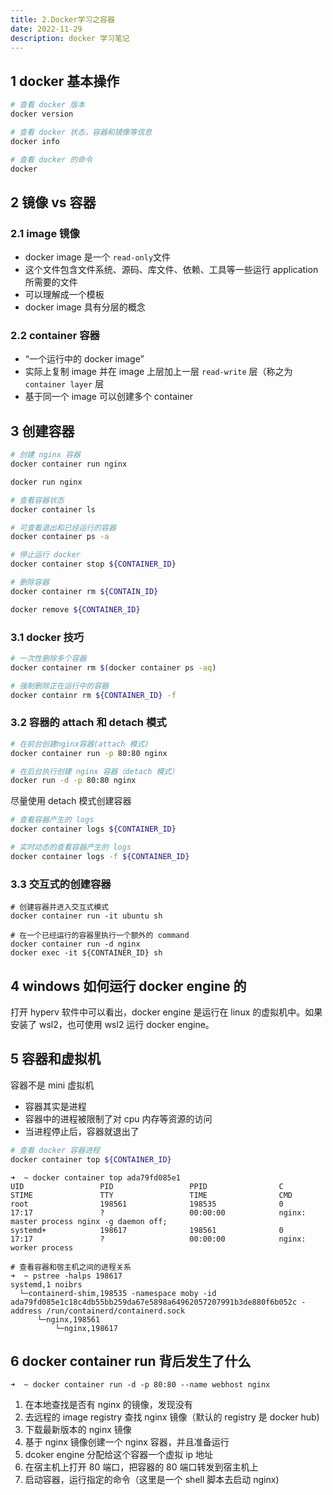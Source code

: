 ```yaml
---
title: 2.Docker学习之容器
date: 2022-11-29
description: docker 学习笔记
---
```


## 1 docker 基本操作

```bash
# 查看 docker 版本
docker version 

# 查看 docker 状态，容器和镜像等信息
docker info

# 查看 docker 的命令
docker 
```

## 2 镜像 vs 容器

### 2.1 image 镜像

- docker image 是一个 `read-only`文件
- 这个文件包含文件系统、源码、库文件、依赖、工具等一些运行 application 所需要的文件
- 可以理解成一个模板
- docker image 具有分层的概念

### 2.2 container 容器

- “一个运行中的 docker image”
- 实际上复制 image 并在 image 上层加上一层 `read-write` 层（称之为 `container layer` 层
- 基于同一个 image 可以创建多个 container

## 3 创建容器

```bash
# 创建 nginx 容器
docker container run nginx

docker run nginx

# 查看容器状态
docker container ls

# 可查看退出和已经运行的容器
docker container ps -a

# 停止运行 docker 
docker container stop ${CONTAINER_ID}

# 删除容器
docker container rm ${CONTAIN_ID}

docker remove ${CONTAINER_ID}
```

###  3.1 docker 技巧

```bash
# 一次性删除多个容器
docker container rm $(docker container ps -aq)

# 强制删除正在运行中的容器
docker containr rm ${CONTAINER_ID} -f
```

### 3.2 容器的 attach 和 detach 模式

```bash
# 在前台创建nginx容器(attach 模式)
docker container run -p 80:80 nginx

# 在后台执行创建 nginx 容器（detach 模式）
docker run -d -p 80:80 nginx
```

尽量使用 detach 模式创建容器

```bash
# 查看容器产生的 logs
docker container logs ${CONTAINER_ID}

# 实时动态的查看容器产生的 logs
docker container logs -f ${CONTAINER_ID}
```

### 3.3 交互式的创建容器

```bask
# 创建容器并进入交互式模式
docker container run -it ubuntu sh

# 在一个已经运行的容器里执行一个额外的 command
docker container run -d nginx
docker exec -it ${CONTAINER_ID} sh
```

## 4 windows 如何运行 docker engine 的

打开 hyperv 软件中可以看出，docker engine 是运行在 linux 的虚拟机中。如果安装了 wsl2，也可使用 wsl2 运行 docker engine。

## 5 容器和虚拟机

容器不是 mini 虚拟机
- 容器其实是进程
- 容器中的进程被限制了对 cpu 内存等资源的访问
- 当进程停止后，容器就退出了

```bash
# 查看 docker 容器进程
docker container top ${CONTAINER_ID}
```
```log
➜  ~ docker container top ada79fd085e1
UID                 PID                 PPID                C                   STIME               TTY                 TIME                CMD
root                198561              198535              0                   17:17               ?                   00:00:00            nginx: master process nginx -g daemon off;
systemd+            198617              198561              0                   17:17               ?                   00:00:00            nginx: worker process
```

```log
# 查看容器和宿主机之间的进程关系
➜  ~ pstree -halps 198617
systemd,1 noibrs
  └─containerd-shim,198535 -namespace moby -id ada79fd085e1c18c4db55bb259da67e5898a64962057207991b3de880f6b052c -address /run/containerd/containerd.sock
      └─nginx,198561
          └─nginx,198617
```

## 6 docker container run 背后发生了什么

```log
➜  ~ docker container run -d -p 80:80 --name webhost nginx
```
1. 在本地查找是否有 nginx 的镜像，发现没有
2. 去远程的 image registry 查找 nginx 镜像（默认的 registry 是 docker hub)
3. 下载最新版本的 nginx 镜像
4. 基于 nginx 镜像创建一个 nginx 容器，并且准备运行
5. dcoker engine 分配给这个容器一个虚拟 ip 地址
6. 在宿主机上打开 80 端口，把容器的 80 端口转发到宿主机上
7. 启动容器，运行指定的命令（这里是一个 shell 脚本去启动 nginx)